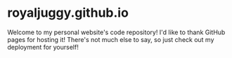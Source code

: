 # royaljuggy.github.io
Welcome to my personal website's code repository! I'd like to thank GitHub pages for hosting it! There's not much else to say, so just check out my deployment for yourself!
